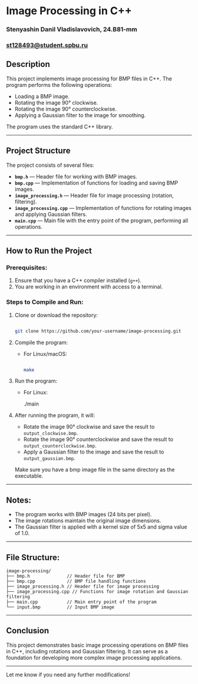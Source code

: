 # Image Processing in C++

### Stenyashin Danil Vladislavovich, 24.B81-mm

### st128493@student.spbu.ru

## Description

This project implements image processing for BMP files in C++. The program performs the following operations:

- Loading a BMP image.
- Rotating the image 90° clockwise.
- Rotating the image 90° counterclockwise.
- Applying a Gaussian filter to the image for smoothing.

The program uses the standard C++ library.

---

## Project Structure

The project consists of several files:

- **`bmp.h`** — Header file for working with BMP images.
- **`bmp.cpp`** — Implementation of functions for loading and saving BMP images.
- **`image_processing.h`** — Header file for image processing (rotation, filtering).
- **`image_processing.cpp`** — Implementation of functions for rotating images and applying Gaussian filters.
- **`main.cpp`** — Main file with the entry point of the program, performing all operations.

---

## How to Run the Project

### Prerequisites:

1. Ensure that you have a C++ compiler installed (`g++`).
2. You are working in an environment with access to a terminal.

### Steps to Compile and Run:

1. Clone or download the repository:

   ```bash
   
   git clone https://github.com/your-username/image-processing.git

   ```

2. Compile the program:
   - For Linux/macOS:

     ```bash
     
     make
     
     ```


3. Run the program:
   - For Linux:

     ./main
     
4. After running the program, it will:
   - Rotate the image 90° clockwise and save the result to `output_clockwise.bmp`.
   - Rotate the image 90° counterclockwise and save the result to `output_counterclockwise.bmp`.
   - Apply a Gaussian filter to the image and save the result to `output_gaussian.bmp`.

   Make sure you have a bmp image file in the same directory as the executable.

---

## Notes:

- The program works with BMP images (24 bits per pixel).
- The image rotations maintain the original image dimensions.
- The Gaussian filter is applied with a kernel size of 5x5 and sigma value of 1.0.

---

## File Structure:

```
image-processing/
├── bmp.h              // Header file for BMP
├── bmp.cpp            // BMP file handling functions
├── image_processing.h // Header file for image processing
├── image_processing.cpp // Functions for image rotation and Gaussian filtering
├── main.cpp           // Main entry point of the program
└── input.bmp          // Input BMP image
```

---



## Conclusion

This project demonstrates basic image processing operations on BMP files in C++, including rotations and Gaussian filtering. It can serve as a foundation for developing more complex image processing applications.

---

Let me know if you need any further modifications!


